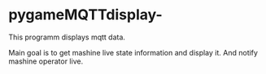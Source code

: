 # pygameMQTTdisplay-
This programm displays mqtt data.

Main goal is to get mashine live state information and display it.
And notify mashine operator live.
